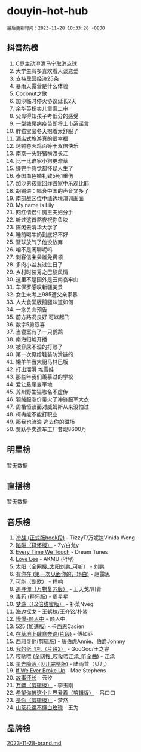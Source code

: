 # douyin-hot-hub

`最后更新时间：2023-11-28 10:33:26 +0800`

## 抖音热榜

1. C罗主动澄清马宁取消点球
1. 大学生有多喜欢看人谈恋爱
1. 支持民营经济25条
1. 暴雨天露营是什么体验
1. Coconut之歌
1. 加沙临时停火协议延长2天
1. 余华英拐卖儿童案二审
1. 父母得知孩子考低分的感受
1. 一型糖尿病疫苗即将上市系谣言
1. 胖猫宝宝冬天抱着太舒服了
1. 酒店式旅游真的很幸福
1. 烤鸭卷火鸡面等于双倍快乐
1. 南京一头野猪横渡长江
1. 比一比谁家小狗更潦草
1. 搓完手感觉都怀疑人生了
1. 泰国血色婚礼致5死1重伤
1. 加沙男孩重回炸毁家中乐观比耶
1. 胡锡进：唱衰中国的声音又多了
1. 南部战区位中缅边境演训画面
1. My name is Lily
1. 网红情侣牛魔王夫妇分手
1. 听过这首熬夜祝你鱼块
1. 陈闲去清华大学了
1. 睡前喝牛奶到底好不好
1. 篮球放气了他没放弃
1. 咱不是闲聊呢吗
1. 刺客信条枭雄免费领
1. 多肉小盆友过生日了
1. 乡村时装秀之巴黎风情
1. 这里不是国外是云南哀牢山
1. 车保罗感叹新疆美景
1. 女生未考上985遭父亲家暴
1. 人大食堂版鹅腿味道如何
1. 一念关山预告
1. 前方路况良好 可以起飞
1. 数字5剪双喜
1. 当寝室有了一只鹦鹉
1. 南海归墟开播
1. 被穿尿不湿的打败了
1. 第一次见给鞋装防滑链的
1. 懒羊羊当大厨马林巴版
1. 打出溜滑 堆雪娃
1. 那些年我们羡慕过的学校
1. 爱让悬崖变平地
1. 苏州野生猫咖名不虚传
1. 羽绒服涨价带火了冲锋服军大衣
1. 周楷恒谈面对威姆斯从来没怕过
1. 柯冉能不能打职业
1. 那我也流浪 逃去你的磁场
1. 贾跃亭卖造车工厂套现8600万

## 明星榜

暂无数据

## 直播榜

暂无数据

## 音乐榜

1. [冷战 (正式版hook段)](https://sf6-cdn-tos.douyinstatic.com/obj/tos-cn-ve-2774/oMuEoiBasWApEMVDgNiI8VAByNmwo5J0pyf8Yx) - TizzyT/万妮达Vinida Weng
1. [陷阱（释怀版）](https://sf6-cdn-tos.douyinstatic.com/obj/tos-cn-ve-2774/oE8C21LeZrzKLDFfQYgMzx4GAIHageG5IzayY7) - Zy/白允y
1. [Every Time We Touch](https://sf3-cdn-tos.douyinstatic.com/obj/tos-cn-ve-2774/ogN6lUKQeBBfEVhIOMikG1CcJjugxk1tztZyhP) - Dream Tunes
1. [Love Lee](https://sf6-cdn-tos.douyinstatic.com/obj/tos-cn-ve-2774/o05GbkJGbCBTdDnMtB0fwOYgkeZp23vrWQDQBS) - AKMU (악뮤)
1. [太阳（全网搜_太阳刘鹏_可听）](https://sf3-cdn-tos.douyinstatic.com/obj/tos-cn-ve-2774/ogWbyIQnlBFImVbeDocRdCIYtBHlbJXgfZMvgz) - 刘鹏
1. [有你在 (第一次见面你的开场白)](https://sf6-cdn-tos.douyinstatic.com/obj/tos-cn-ve-2774/oAthrQ3ClJBfI57uBoFEgNDYtNCZ0TSYQQfxQ0) - 赵露思
1. [可能（副歌）](https://sf3-cdn-tos.douyinstatic.com/obj/tos-cn-ve-2774/cde1731888894259b333569393c2fb51) - 程响
1. [追寻你（万物复苏版）](https://sf3-cdn-tos.douyinstatic.com/obj/tos-cn-ve-2774/oYeAZJsbjIDit9APmBg8u6uDUQnHmoCf3gbo74) - 王天戈/川青
1. [毒药 (释怀版)](https://sf6-cdn-tos.douyinstatic.com/obj/tos-cn-ve-2774/oYILMEAzspdZBIzy4frJNB8ZHPHWAhiwowd4Ad) - 周星星
1. [梦游（1.2倍甜蜜版）](https://sf3-cdn-tos.douyinstatic.com/obj/tos-cn-ve-2774/o4gyAUm8hwufoEABmwVIiQtHsFuGzAEEWtNMzo) - 补菜Nveg
1. [海边探戈](https://sf6-cdn-tos.douyinstatic.com/obj/tos-cn-ve-2774/os9gE0VQCGqt6VQkZDyBBYvfSDY0QFe3vVmubn) - 王鹤棣/王齐铭/朴鲨
1. [慢慢-颜人中](https://sf3-cdn-tos.douyinstatic.com/obj/tos-cn-ve-2774/ocjHNfBXdBxQNC8ZGAeoLMFTUgtBg8bkExunDC) - 颜人中
1. [525 (加速版)](https://sf3-cdn-tos.douyinstatic.com/obj/tos-cn-ve-2774/oIfKCtqfDyP8Vc9FpAPgWMyezT6LnDT1abRwGg) - 卡西恩Cacien
1. [在草地上肆意奔跑(片段)](https://sf6-cdn-tos.douyinstatic.com/obj/tos-cn-ve-2774/8831d494742f45dabdfa8adb8b817259) - 傅如乔
1. [西厢寻他(剪辑版)](https://sf6-cdn-tos.douyinstatic.com/obj/tos-cn-ve-2774/oUsAVfAQKlRNxEv5qxvIB8o5qmIWUcXbzJKJhw) - 唐伯虎Annie、伯爵Johnny
1. [我的纸飞机（片段2）](https://sf6-cdn-tos.douyinstatic.com/obj/tos-cn-ve-2774/oM2ZrKcg2CD5AeRB2gkeXOFB1IxAGJdZPazYHf) - GooGoo/王之睿
1. [哎呦喂 (全网搜_哎呦喂江承_听全曲)](https://sf6-cdn-tos.douyinstatic.com/obj/tos-cn-ve-2774/o0uEo63ECfIFdmwKF5HMzF1FCfItHEagDDeCAL) - 江承
1. [星光降落 (贝儿完整版)](https://sf6-cdn-tos.douyinstatic.com/obj/tos-cn-ve-2774/okwB9hAwyAtsFFkFBzAX1hOOfQuIoMNs0W2Mwr) - 陆雨萱（贝儿）
1. [If We Ever Broke Up](https://sf6-cdn-tos.douyinstatic.com/obj/tos-cn-ve-2774/o8onj5HDk0ImtBmO0URBfeyCDXQJMYkQ1gb8Zy) - Mae Stephens
1. [故事还长](https://sf6-cdn-tos.douyinstatic.com/obj/tos-cn-ve-2774/30a26758c8594f0ab81ac675c33ee2c5) - 云汐
1. [万疆（剪辑版）](https://sf6-cdn-tos.douyinstatic.com/obj/tos-cn-ve-2774/ooG7oVgFlDTelKCjCsTTobQvbdtj1BBQXnfZd8) - 李玉刚
1. [希望你被这个世界爱着（剪辑版）](https://sf6-cdn-tos.douyinstatic.com/obj/tos-cn-ve-2774/oo4H3BfEygN7l7bQaMBOZHCQ1eI4FqtED5skQ2) - 吕口口
1. [是你（剪辑版）](https://sf6-cdn-tos.douyinstatic.com/obj/tos-cn-ve-2774/46019dae783c4c969944217fe1cfafc4) - 梦然
1. [山茶花读不懂白玫瑰](https://sf3-cdn-tos.douyinstatic.com/obj/tos-cn-ve-2774/osfn8B7DktrRHEPJgPCfDbw7QDQEkwC16BxZg9) - 王为

## 品牌榜

[2023-11-28-brand.md](2023-11-28-brand.md)
